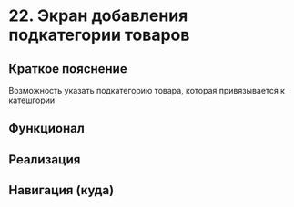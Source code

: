 # 22. Экран добавления подкатегории товаров

## Краткое пояснение

Возможность указать подкатегорию товара, которая привязывается к катешгории

## Функционал

## Реализация

## Навигация (куда)

